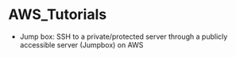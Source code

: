 # AWS_Tutorials
* Jump box: SSH to a private/protected server through a publicly accessible server (Jumpbox) on AWS
